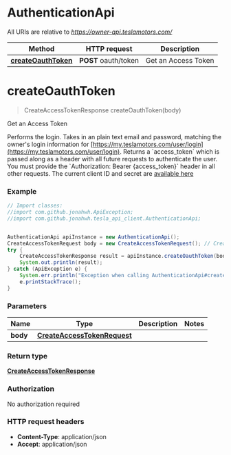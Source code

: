 # AuthenticationApi

All URIs are relative to *https://owner-api.teslamotors.com/*

Method | HTTP request | Description
------------- | ------------- | -------------
[**createOauthToken**](AuthenticationApi.md#createOauthToken) | **POST** oauth/token | Get an Access Token

<a name="createOauthToken"></a>
# **createOauthToken**
> CreateAccessTokenResponse createOauthToken(body)

Get an Access Token

Performs the login. Takes in an plain text email and password, matching the owner&#x27;s login information for [https://my.teslamotors.com/user/login](https://my.teslamotors.com/user/login). Returns a &#x60;access_token&#x60; which is passed along as a header with all future requests to authenticate the user. You must provide the &#x60;Authorization: Bearer {access_token}&#x60; header in all other requests. The current client ID and secret are [available here](http://pastebin.com/YiLPDggh)

### Example
```java
// Import classes:
//import com.github.jonahwh.ApiException;
//import com.github.jonahwh.tesla_api_client.AuthenticationApi;


AuthenticationApi apiInstance = new AuthenticationApi();
CreateAccessTokenRequest body = new CreateAccessTokenRequest(); // CreateAccessTokenRequest | 
try {
    CreateAccessTokenResponse result = apiInstance.createOauthToken(body);
    System.out.println(result);
} catch (ApiException e) {
    System.err.println("Exception when calling AuthenticationApi#createOauthToken");
    e.printStackTrace();
}
```

### Parameters

Name | Type | Description  | Notes
------------- | ------------- | ------------- | -------------
 **body** | [**CreateAccessTokenRequest**](CreateAccessTokenRequest.md)|  |

### Return type

[**CreateAccessTokenResponse**](CreateAccessTokenResponse.md)

### Authorization

No authorization required

### HTTP request headers

 - **Content-Type**: application/json
 - **Accept**: application/json

